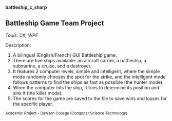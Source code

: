 #### battleship_c_sharp
## Battleship Game Team Project

_Tools: C#, WPF_

Description:
1. A bilingual (English/French) GUI Battleship game.
2. There are five ships available: an aircraft carrier, a battleship, a submarine, a cruise, and a destroyer.
3. It features 2 computer levels, simple and intelligent, where the simple mode randomly chooses the spot for the strike, and the intelligent mode follows patterns to find the ships as fast as possible (the hunter mode).
4. When the computer hits the ship, it tries to determine its position and sink it (the killer mode).
5. The scores for the game are saved to the file to save wins and losses for the specific player.

<sub>Academic Project - Dawson College (Computer Science Technology)</sub>

